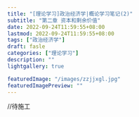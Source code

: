 ```yaml
---
title: "[理论学习]政治经济学|概论学习笔记(2)"
subtitle: "第二章 资本和剩余价值"
date: 2022-09-24T11:59:55+08:00
lastmod: 2022-09-24T11:59:55+08:00
tags: ["政治经济学"]
draft: fasle
categories: ["理论学习"]
description: ""
lightgallery: true

featuredImage: "/images/zzjjxgl.jpg"
featuredImagePreview: ""
---
```


//待施工


